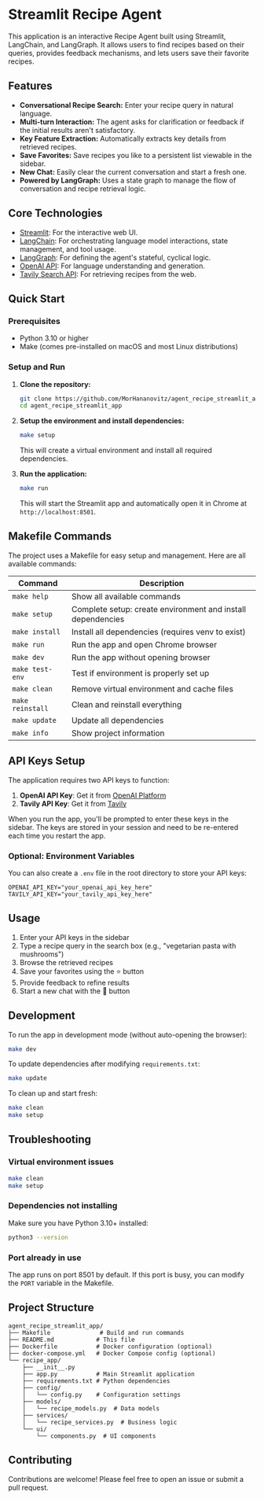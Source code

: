 # Streamlit Recipe Agent

This application is an interactive Recipe Agent built using Streamlit, LangChain, and LangGraph. It allows users to find recipes based on their queries, provides feedback mechanisms, and lets users save their favorite recipes.

## Features

*   **Conversational Recipe Search:** Enter your recipe query in natural language.
*   **Multi-turn Interaction:** The agent asks for clarification or feedback if the initial results aren't satisfactory.
*   **Key Feature Extraction:** Automatically extracts key details from retrieved recipes.
*   **Save Favorites:** Save recipes you like to a persistent list viewable in the sidebar.
*   **New Chat:** Easily clear the current conversation and start a fresh one.
*   **Powered by LangGraph:** Uses a state graph to manage the flow of conversation and recipe retrieval logic.

## Core Technologies

*   [Streamlit](https://streamlit.io/): For the interactive web UI.
*   [LangChain](https://python.langchain.com/): For orchestrating language model interactions, state management, and tool usage.
*   [LangGraph](https://python.langchain.com/docs/langgraph): For defining the agent's stateful, cyclical logic.
*   [OpenAI API](https://platform.openai.com/): For language understanding and generation.
*   [Tavily Search API](https://tavily.com/): For retrieving recipes from the web.

## Quick Start

### Prerequisites
- Python 3.10 or higher
- Make (comes pre-installed on macOS and most Linux distributions)

### Setup and Run

1.  **Clone the repository:**
    ```bash
    git clone https://github.com/MorHananovitz/agent_recipe_streamlit_app.git
    cd agent_recipe_streamlit_app
    ```

2.  **Setup the environment and install dependencies:**
    ```bash
    make setup
    ```
    This will create a virtual environment and install all required dependencies.

3.  **Run the application:**
    ```bash
    make run
    ```
    This will start the Streamlit app and automatically open it in Chrome at `http://localhost:8501`.

## Makefile Commands

The project uses a Makefile for easy setup and management. Here are all available commands:

| Command | Description |
|---------|-------------|
| `make help` | Show all available commands |
| `make setup` | Complete setup: create environment and install dependencies |
| `make install` | Install all dependencies (requires venv to exist) |
| `make run` | Run the app and open Chrome browser |
| `make dev` | Run the app without opening browser |
| `make test-env` | Test if environment is properly set up |
| `make clean` | Remove virtual environment and cache files |
| `make reinstall` | Clean and reinstall everything |
| `make update` | Update all dependencies |
| `make info` | Show project information |

## API Keys Setup

The application requires two API keys to function:

1. **OpenAI API Key**: Get it from [OpenAI Platform](https://platform.openai.com/)
2. **Tavily API Key**: Get it from [Tavily](https://tavily.com/)

When you run the app, you'll be prompted to enter these keys in the sidebar. The keys are stored in your session and need to be re-entered each time you restart the app.

### Optional: Environment Variables

You can also create a `.env` file in the root directory to store your API keys:

```env
OPENAI_API_KEY="your_openai_api_key_here"
TAVILY_API_KEY="your_tavily_api_key_here"
```

## Usage

1. Enter your API keys in the sidebar
2. Type a recipe query in the search box (e.g., "vegetarian pasta with mushrooms")
3. Browse the retrieved recipes
4. Save your favorites using the ⭐ button
5. Provide feedback to refine results
6. Start a new chat with the 🔄 button

## Development

To run the app in development mode (without auto-opening the browser):
```bash
make dev
```

To update dependencies after modifying `requirements.txt`:
```bash
make update
```

To clean up and start fresh:
```bash
make clean
make setup
```

## Troubleshooting

### Virtual environment issues
```bash
make clean
make setup
```

### Dependencies not installing
Make sure you have Python 3.10+ installed:
```bash
python3 --version
```

### Port already in use
The app runs on port 8501 by default. If this port is busy, you can modify the `PORT` variable in the Makefile.

## Project Structure

```
agent_recipe_streamlit_app/
├── Makefile              # Build and run commands
├── README.md            # This file
├── Dockerfile           # Docker configuration (optional)
├── docker-compose.yml   # Docker Compose config (optional)
└── recipe_app/
    ├── __init__.py
    ├── app.py           # Main Streamlit application
    ├── requirements.txt # Python dependencies
    ├── config/
    │   └── config.py    # Configuration settings
    ├── models/
    │   └── recipe_models.py  # Data models
    ├── services/
    │   └── recipe_services.py  # Business logic
    └── ui/
        └── components.py  # UI components
```

## Contributing

Contributions are welcome! Please feel free to open an issue or submit a pull request.

